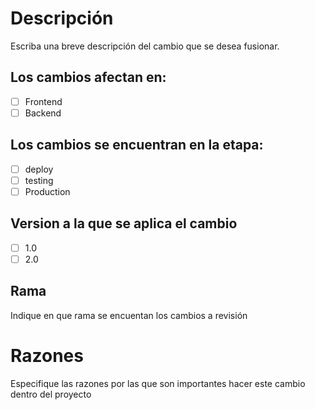 # Descripción
Escriba una breve descripción del cambio que se desea fusionar.
## Los cambios afectan en:
- [ ] Frontend
- [ ] Backend
## Los cambios se encuentran en la etapa:
- [ ] deploy
- [ ] testing
- [ ] Production
## Version a la que se aplica el cambio
- [ ] 1.0
- [ ] 2.0
## Rama
Indique en que rama se encuentan los cambios a revisión
# Razones
Especifique las razones por las que son importantes hacer este cambio dentro del proyecto
